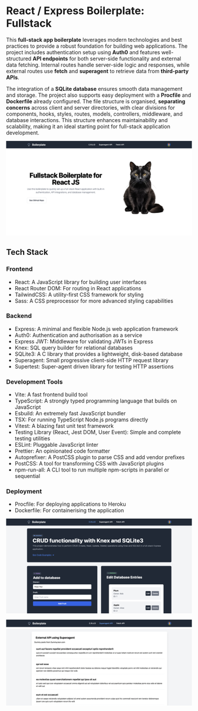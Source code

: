 # React / Express Boilerplate: Fullstack 



This **full-stack app boilerplate** leverages modern technologies and best practices to provide a robust foundation for building web applications. The project includes authentication setup using **Auth0** and features well-structured **API endpoints** for both server-side functionality and external data fetching. Internal routes handle server-side logic and responses, while external routes use **fetch** and **superagent** to retrieve data from **third-party APIs**.



The integration of a **SQLite database** ensures smooth data management and storage. The project also supports easy deployment with a **Procfile** and **Dockerfile** already configured. The file structure is organised, **separating concerns** across client and server directories, with clear divisions for components, hooks, styles, routes, models, controllers, middleware, and database interactions. This structure enhances maintainability and scalability, making it an ideal starting point for full-stack application development.


![alt text](public/images/homepage.png)


## Tech Stack

### Frontend
- React: A JavaScript library for building user interfaces
- React Router DOM: For routing in React applications
- TailwindCSS: A utility-first CSS framework for styling
- Sass: A CSS preprocessor for more advanced styling capabilities

### Backend
- Express: A minimal and flexible Node.js web application framework
- Auth0: Authentication and authorisation as a service
- Express JWT: Middleware for validating JWTs in Express
- Knex: SQL query builder for relational databases
- SQLite3: A C library that provides a lightweight, disk-based database
- Superagent: Small progressive client-side HTTP request library
- Supertest: Super-agent driven library for testing HTTP assertions

### Development Tools
- Vite: A fast frontend build tool
- TypeScript: A strongly typed programming language that builds on JavaScript
- Esbuild: An extremely fast JavaScript bundler
- TSX: For running TypeScript Node.js programs directly
- Vitest: A blazing fast unit test framework
- Testing Library (React, Jest DOM, User Event): Simple and complete testing utilities
- ESLint: Pluggable JavaScript linter
- Prettier: An opinionated code formatter
- Autoprefixer: A PostCSS plugin to parse CSS and add vendor prefixes
- PostCSS: A tool for transforming CSS with JavaScript plugins
- npm-run-all: A CLI tool to run multiple npm-scripts in parallel or sequential

### Deployment
- Procfile: For deploying applications to Heroku
- Dockerfile: For containerising the application



![alt text](public/images/crud.png)

![alt text](public/images/fetchapi.png)
